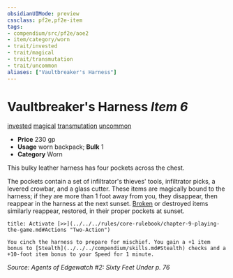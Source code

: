 ```yaml
---
obsidianUIMode: preview
cssclass: pf2e,pf2e-item
tags:
- compendium/src/pf2e/aoe2
- item/category/worn
- trait/invested
- trait/magical
- trait/transmutation
- trait/uncommon
aliases: ["Vaultbreaker's Harness"]
---
```

# Vaultbreaker's Harness *Item 6*  
[invested](../../../Rules/traits/invested.md)  [magical](../../../Rules/traits/magical.md)  [transmutation](../../../Rules/traits/transmutation.md)  [uncommon](../../../Rules/traits/uncommon.md)  

- **Price** 230 gp
- **Usage** worn backpack; **Bulk** 1
- **Category** Worn

This bulky leather harness has four pockets across the chest.

The pockets contain a set of infiltrator's thieves' tools, infiltrator picks, a levered crowbar, and a glass cutter. These items are magically bound to the harness; if they are more than 1 foot away from you, they disappear, then reappear in the harness at the next sunset. [Broken](../../../Rules/conditions.md#Broken) or destroyed items similarly reappear, restored, in their proper pockets at sunset.

```ad-embed-ability
title: Activate [>>](../../../rules/core-rulebook/chapter-9-playing-the-game.md#Actions "Two-Action")

You cinch the harness to prepare for mischief. You gain a +1 item bonus to [Stealth](../../../compendium/skills.md#Stealth) checks and a +10-foot item bonus to your Speed for 1 minute.
```

*Source: Agents of Edgewatch #2: Sixty Feet Under p. 76*
